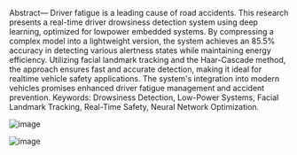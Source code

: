 Abstract— Driver fatigue is a leading cause of road accidents.
This research presents a real-time driver drowsiness
detection system using deep learning, optimized for lowpower
embedded systems. By compressing a complex model
into a lightweight version, the system achieves an 85.5%
accuracy in detecting various alertness states while
maintaining energy efficiency. Utilizing facial landmark
tracking and the Haar-Cascade method, the approach
ensures fast and accurate detection, making it ideal for realtime
vehicle safety applications. The system's integration into
modern vehicles promises enhanced driver fatigue
management and accident prevention.
Keywords: Drowsiness Detection, Low-Power Systems,
Facial Landmark Tracking, Real-Time Safety, Neural
Network Optimization.

![image](https://github.com/user-attachments/assets/c945e9b4-f91d-4fe7-8e7f-c307530c04f2)


![image](https://github.com/user-attachments/assets/5f8ba4c3-124a-46b6-9bc0-f5bce8be098a)

